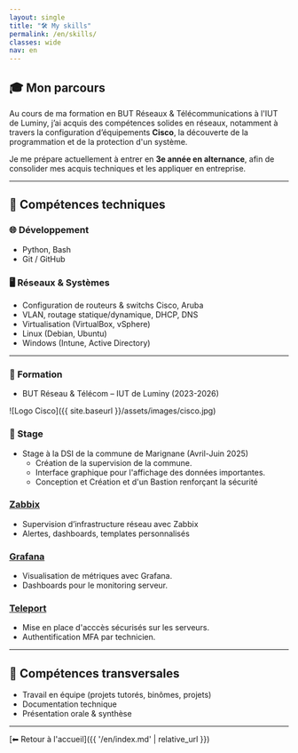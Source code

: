 ```yaml
---
layout: single
title: "🛠️ My skills"
permalink: /en/skills/
classes: wide
nav: en
---
```


## 🎓 Mon parcours

Au cours de ma formation en BUT Réseaux & Télécommunications à l'IUT de Luminy, j’ai acquis des compétences solides en réseaux, notamment à travers la configuration d’équipements **Cisco**, la découverte de la programmation et de la protection d'un système.

Je me prépare actuellement à entrer en **3e année en alternance**, afin de consolider mes acquis techniques et les appliquer en entreprise.

---

## 🔧 Compétences techniques

### 🌐 Développement

- Python, Bash
- Git / GitHub

### 🖥️ Réseaux & Systèmes

- Configuration de routeurs & switchs Cisco, Aruba
- VLAN, routage statique/dynamique, DHCP, DNS
- Virtualisation (VirtualBox, vSphere)
- Linux (Debian, Ubuntu)
- Windows (Intune, Active Directory)

---

### 🎒 Formation
- BUT Réseau & Télécom – IUT de Luminy (2023-2026)

![Logo Cisco]({{ site.baseurl }}/assets/images/cisco.jpg)

### 💼 Stage
- Stage à la DSI de la commune de Marignane (Avril-Juin 2025)
  - Création de la supervision de la commune.
  - Interface graphique pour l'affichage des données importantes.
  - Conception et Création et d'un Bastion renforçant la sécurité
 
### [Zabbix](../en/zabbix/)
- Supervision d’infrastructure réseau avec Zabbix
- Alertes, dashboards, templates personnalisés

### [Grafana](../en/grafana/)
- Visualisation de métriques avec Grafana.
- Dashboards pour le monitoring serveur.

### [Teleport](../en/teleport/)
- Mise en place d'acccès sécurisés sur les serveurs.
- Authentification MFA par technicien.

---

## 🧠 Compétences transversales

- Travail en équipe (projets tutorés, binômes, projets)
- Documentation technique
- Présentation orale & synthèse

---

[⬅ Retour à l'accueil]({{ '/en/index.md' | relative_url }})
